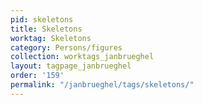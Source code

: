 ```yaml
---
pid: skeletons
title: Skeletons
worktag: Skeletons
category: Persons/figures
collection: worktags_janbrueghel
layout: tagpage_janbrueghel
order: '159'
permalink: "/janbrueghel/tags/skeletons/"
---
```

